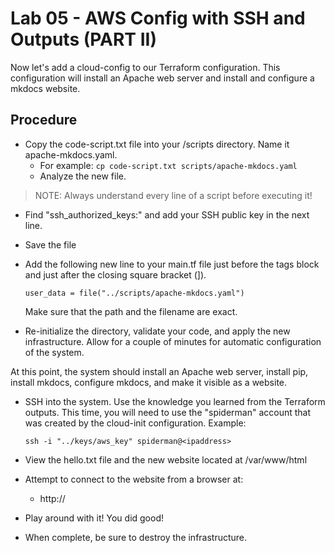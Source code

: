 # Lab 05 - AWS Config with SSH and Outputs (PART II)
Now let's add a cloud-config to our Terraform configuration. This configuration will install an Apache web server and install and configure a mkdocs website.

## Procedure
- Copy the code-script.txt file into your /scripts directory. Name it apache-mkdocs.yaml.
  - For example: `cp code-script.txt scripts/apache-mkdocs.yaml`
  - Analyze the new file. 

> NOTE: Always understand every line of a script before executing it!

  - Find "ssh_authorized_keys:" and add your SSH public key in the next line. 
  - Save the file

- Add the following new line to your main.tf file just before the tags block and just after the closing square bracket (]).

  ```
  user_data = file("../scripts/apache-mkdocs.yaml")
  ```

  Make sure that the path and the filename are exact. 

- Re-initialize the directory, validate your code, and apply the new infrastructure. Allow for a couple of minutes for automatic configuration of the system.

At this point, the system should install an Apache web server, install pip, install mkdocs, configure mkdocs, and make it visible as a website.

- SSH into the system. Use the knowledge you learned from the Terraform outputs. This time, you will need to use the "spiderman" account that was created by the cloud-init configuration. Example: 
  ```
  ssh -i "../keys/aws_key" spiderman@<ipaddress>
  ```

- View the hello.txt file and the new website located at /var/www/html

- Attempt to connect to the website from a browser at: 
  - http://<ipaddress>

- Play around with it! You did good!

- When complete, be sure to destroy the infrastructure.



